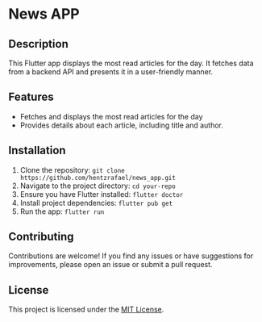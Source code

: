 # News APP

## Description

This Flutter app displays the most read articles for the day. It fetches data from a backend API and presents it in a user-friendly manner.

## Features

- Fetches and displays the most read articles for the day
- Provides details about each article, including title and author.

## Installation

1. Clone the repository: `git clone https://github.com/hentzrafael/news_app.git`
2. Navigate to the project directory: `cd your-repo`
3. Ensure you have Flutter installed: `flutter doctor`
4. Install project dependencies: `flutter pub get`
5. Run the app: `flutter run`

## Contributing

Contributions are welcome! If you find any issues or have suggestions for improvements, please open an issue or submit a pull request.

## License

This project is licensed under the [MIT License](LICENSE).
